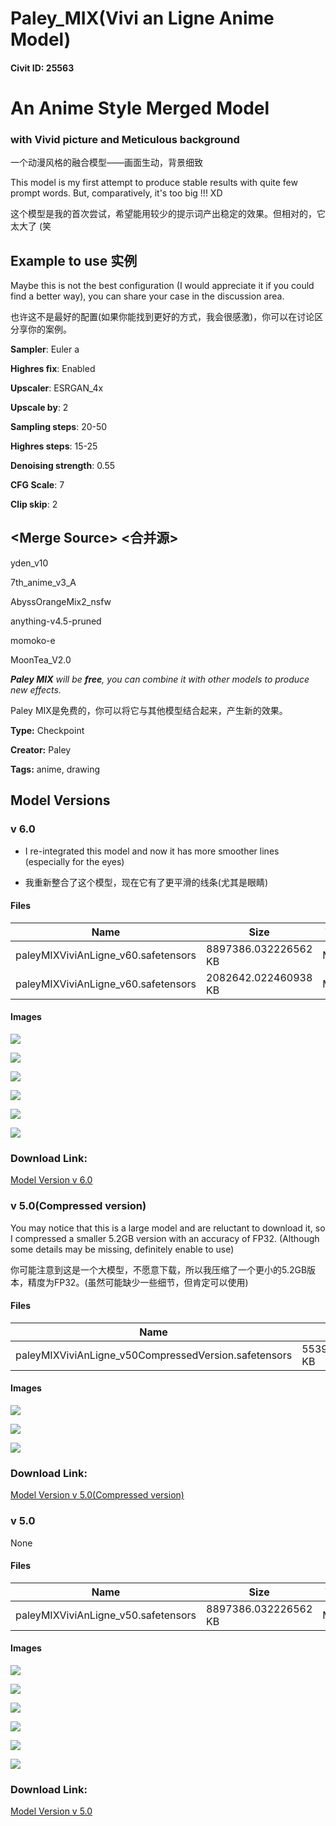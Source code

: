 # Paley_MIX(Vivi an Ligne Anime Model)

#### Civit ID: 25563

<h1>An Anime Style Merged Model </h1><h3>with Vivid picture and Meticulous background</h3><p>一个动漫风格的融合模型——画面生动，背景细致</p><p></p><p>    This model is my first attempt to produce stable results with quite few prompt words. But, comparatively, it's too big !!!  XD</p><p>这个模型是我的首次尝试，希望能用较少的提示词产出稳定的效果。但相对的，它太大了 (笑</p><p></p><h2>Example to use    实例</h2><p>Maybe this is not the best configuration (I would appreciate it if you could find a better way), you can share your case in the discussion area.</p><p>也许这不是最好的配置(如果你能找到更好的方式，我会很感激)，你可以在讨论区分享你的案例。</p><p><strong>Sampler</strong>: Euler a</p><p><strong>Highres fix</strong>: Enabled</p><p><strong>Upscaler</strong>: ESRGAN_4x</p><p><strong>Upscale by</strong>: 2</p><p><strong>Sampling steps</strong>: 20-50</p><p><strong>Highres steps</strong>: 15-25</p><p><strong>Denoising strength</strong>: 0.55</p><p><strong>CFG Scale</strong>: 7</p><p><strong>Clip skip</strong>: 2</p><p></p><h2>&lt;Merge Source&gt;       &lt;合并源&gt;</h2><p>yden_v10</p><p>7th_anime_v3_A</p><p>AbyssOrangeMix2_nsfw</p><p>anything-v4.5-pruned</p><p>momoko-e</p><p>MoonTea_V2.0</p><p></p><p><strong><em>Paley MIX</em></strong><em> will be </em><strong><em>free</em></strong><em>, you can combine it with other models to produce new effects.</em></p><p>Paley MIX是免费的，你可以将它与其他模型结合起来，产生新的效果。</p><p></p>

**Type:** Checkpoint

**Creator:** Paley

**Tags:** anime, drawing

## Model Versions

### v 6.0

<ul><li><p>I re-integrated this model and now it has more smoother lines (especially for the eyes)</p></li><li><p>我重新整合了这个模型，现在它有了更平滑的线条(尤其是眼睛)</p></li></ul>

#### Files

| Name | Size | Type | Format | Download Url | AutoV1 | AutoV2 | SHA256 | CRC32 | BLAKE3 |
| --- | --- | --- | --- | --- | --- | --- | --- | --- | --- |
| paleyMIXViviAnLigne_v60.safetensors | 8897386.032226562 KB | Model | SafeTensor | https://civitai.com/api/download/models/41714 | F9103090 | DC81A42DC6 | DC81A42DC63583A218C49E4AA4A7B88236B061C7207A134F155EDC2AAA28C367 | 3A92D4AF | 7840193518F981D16299951CDD678E90F627C116BCDF3E32E179D55939959103 |
| paleyMIXViviAnLigne_v60.safetensors | 2082642.022460938 KB | Model | SafeTensor | https://civitai.com/api/download/models/41714?type=Model&format=SafeTensor&size=pruned&fp=fp16 | DF9E43FD | DD676B1BDB | DD676B1BDBF8CAD847227F0E424110A37FA045D678B83B44556D148E013ADE26 | 3C581AD1 | 28F256C01A7B942A8157CB4520093E8C256CB344BFC21D38A9C4376E92A5E2B9 |

#### Images

<p><img src="https://image.civitai.com/xG1nkqKTMzGDvpLrqFT7WA/30f5773b-05ef-4190-9e0a-bc7ce36bb800/width=450/459690.jpeg" /></p>

<p><img src="https://image.civitai.com/xG1nkqKTMzGDvpLrqFT7WA/e8c318da-8ea4-4864-c38e-7d1572ed6100/width=450/459688.jpeg" /></p>

<p><img src="https://image.civitai.com/xG1nkqKTMzGDvpLrqFT7WA/89ed3cd3-0e87-4e5c-ee54-5054bd8ece00/width=450/459692.jpeg" /></p>

<p><img src="https://image.civitai.com/xG1nkqKTMzGDvpLrqFT7WA/006d9f82-b414-42fb-c8f9-b62cab55f500/width=450/459687.jpeg" /></p>

<p><img src="https://image.civitai.com/xG1nkqKTMzGDvpLrqFT7WA/46ff2390-a3b1-4b25-c630-e7a87ef62a00/width=450/459686.jpeg" /></p>

<p><img src="https://image.civitai.com/xG1nkqKTMzGDvpLrqFT7WA/9b135bb4-6258-4233-4427-8143a79d0a00/width=450/459685.jpeg" /></p>

### Download Link:

[Model Version v 6.0](https://civitai.com/api/download/models/41714)

### v 5.0(Compressed version)

<p>    You may notice that this is a large model and are reluctant to download it, so I compressed a smaller  5.2GB version with an accuracy of FP32. (Although some details may be missing, definitely enable to use)</p><p>  你可能注意到这是一个大模型，不愿意下载，所以我压缩了一个更小的5.2GB版本，精度为FP32。(虽然可能缺少一些细节，但肯定可以使用)</p>

#### Files

| Name | Size | Type | Format | Download Url | AutoV1 | AutoV2 | SHA256 | CRC32 | BLAKE3 |
| --- | --- | --- | --- | --- | --- | --- | --- | --- | --- |
| paleyMIXViviAnLigne_v50CompressedVersion.safetensors | 5539790.311523438 KB | Model | SafeTensor | https://civitai.com/api/download/models/31293 | AE30ED05 | EB7301D321 | EB7301D32198AD3B144D6AB4BBFE49D6D3FA54606843087B4496C96C59F88431 | 482F1B8B | C275E35A7157FA0173BC79A0CF4A7773D5E701D81A5DFA943D71DA8822EE7ED1 |

#### Images

<p><img src="https://image.civitai.com/xG1nkqKTMzGDvpLrqFT7WA/905003ae-e39f-43ce-c5f2-63eec4642200/width=450/355959.jpeg" /></p>

<p><img src="https://image.civitai.com/xG1nkqKTMzGDvpLrqFT7WA/5cf77f3b-1f40-4f50-c6df-b96d064ae900/width=450/355958.jpeg" /></p>

<p><img src="https://image.civitai.com/xG1nkqKTMzGDvpLrqFT7WA/eb8182e6-4745-4056-8a52-e12844a9e800/width=450/355957.jpeg" /></p>

### Download Link:

[Model Version v 5.0(Compressed version)](https://civitai.com/api/download/models/31293)

### v 5.0

None

#### Files

| Name | Size | Type | Format | Download Url | AutoV1 | AutoV2 | SHA256 | CRC32 | BLAKE3 |
| --- | --- | --- | --- | --- | --- | --- | --- | --- | --- |
| paleyMIXViviAnLigne_v50.safetensors | 8897386.032226562 KB | Model | SafeTensor | https://civitai.com/api/download/models/30609 | C2AAFC1E | DEC8DEEE26 | DEC8DEEE26243F90E0060E6FF9AF7AE4F90570FC90281FB3311CF971ADAADC41 | 4BAA20DB | 01AFF276C2DC74D6978D78EAD81D6EC5686A750987E68542519C3CC010CC6312 |

#### Images

<p><img src="https://image.civitai.com/xG1nkqKTMzGDvpLrqFT7WA/c24e3040-d098-4118-86a3-3172411aa000/width=450/347615.jpeg" /></p>

<p><img src="https://image.civitai.com/xG1nkqKTMzGDvpLrqFT7WA/9f28eeda-c8ee-4a88-e7c7-ae87809ac200/width=450/347620.jpeg" /></p>

<p><img src="https://image.civitai.com/xG1nkqKTMzGDvpLrqFT7WA/5a505147-e9f1-438d-53ce-8efd8ad8c600/width=450/347619.jpeg" /></p>

<p><img src="https://image.civitai.com/xG1nkqKTMzGDvpLrqFT7WA/ee7855b8-3f9d-4983-37f4-216013fae000/width=450/347618.jpeg" /></p>

<p><img src="https://image.civitai.com/xG1nkqKTMzGDvpLrqFT7WA/4227385d-89b9-4049-c026-fd4a43d87900/width=450/347617.jpeg" /></p>

<p><img src="https://image.civitai.com/xG1nkqKTMzGDvpLrqFT7WA/bf203aaa-d604-46ee-7925-a5472ba3f300/width=450/347616.jpeg" /></p>

### Download Link:

[Model Version v 5.0](https://civitai.com/api/download/models/30609)

